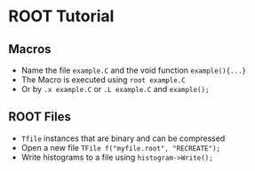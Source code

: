 # ROOT Tutorial
## Macros
- Name the file `example.C` and the void function `example(){...}`
- The Macro is executed using `root example.C`
- Or by `.x example.C` or `.L example.C` and `example();` 

## ROOT Files
- `Tfile` instances that are binary and can be compressed
- Open a new file `TFile f("myfile.root", "RECREATE");`
- Write histograms to a file using `histogram->Write();`